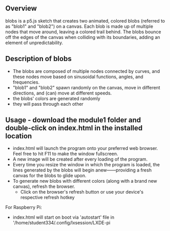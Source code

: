 Overview
--------
blobs is a p5.js sketch that creates two animated, colored blobs (referred to as "blob1" and "blob2") on a canvas. Each blob is made up of multiple nodes that move around, leaving a colored trail behind. The blobs bounce off the edges of the canvas when colliding with its boundaries, adding an element of unpredictability.

  Description of blobs
  --------------------
  - The blobs are composed of multiple nodes connected by curves, and these nodes move based on sinusoidal functions, angles, and frequencies.
  - "blob1" and "blob2" spawn randomly on the canvas, move in different directions, and (can) move at different speeds. 
  - the blobs' colors are generated randomly
  - they will pass through each other


Usage - download the module1 folder and double-click on index.html in the installed location
-----
- index.html will launch the program onto your preferred web browser. Feel free to hit F11 to make the window fullscreen.
- A new image will be created after every loading of the program.
- Every time you resize the window in which the program is loaded, the lines generated by the blobs will begin anew——providing a fresh canvas for the blobs to glide upon.
- To generate new blobs with different colors (along with a brand new canvas), refresh the browser.
  - Click on the browser's refresh button or use your device's respective refresh hotkey
 
For Raspberry Pi:
- index.html will start on boot via 'autostart' file in '/home/student334/.config/lxsession/LXDE-pi
